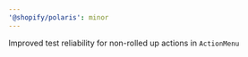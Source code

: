 ```yaml
---
'@shopify/polaris': minor
---
```


Improved test reliability for non-rolled up actions in `ActionMenu`
